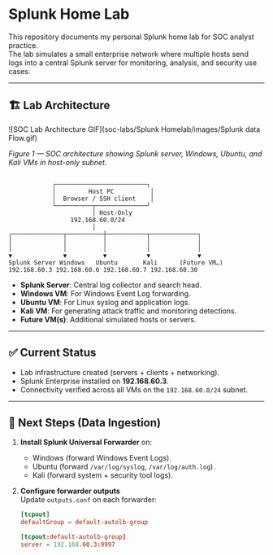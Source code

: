 # Splunk Home Lab

This repository documents my personal Splunk home lab for SOC analyst practice.  
The lab simulates a small enterprise network where multiple hosts send logs into a central Splunk server for monitoring, analysis, and security use cases.

---

## 🏗️ Lab Architecture

![SOC Lab Architecture GIF](soc-labs/Splunk Homelab/images/Splunk data Flow.gif)


*Figure 1 — SOC architecture showing Splunk server, Windows, Ubuntu, and Kali VMs in host-only subnet.*


```

            ┌─────────────────────────┐
            │         Host PC          │
            │  Browser / SSH client    │
            └──────────┬──────────────┘
                       │ Host-Only
                 192.168.60.0/24
                       │             
┌──────────────┬──────────┼───────────┬─────────────┐
│              │          │           │             │
│              │          │           │             │
▼              ▼          ▼           ▼             ▼
Splunk Server Windows   Ubuntu       Kali      (Future VM…)
192.168.60.3 192.168.60.6 192.168.60.7 192.168.60.30
```



- **Splunk Server**: Central log collector and search head.  
- **Windows VM**: For Windows Event Log forwarding.  
- **Ubuntu VM**: For Linux syslog and application logs.  
- **Kali VM**: For generating attack traffic and monitoring detections.  
- **Future VM(s)**: Additional simulated hosts or servers.

---

## ✅ Current Status

- Lab infrastructure created (servers + clients + networking).  
- Splunk Enterprise installed on **192.168.60.3**.  
- Connectivity verified across all VMs on the `192.168.60.0/24` subnet.  

---

## 🚧 Next Steps (Data Ingestion)

1. **Install Splunk Universal Forwarder** on:
   - Windows (forward Windows Event Logs).
   - Ubuntu (forward `/var/log/syslog`, `/var/log/auth.log`).
   - Kali (forward system + security tool logs).

2. **Configure forwarder outputs**  
   Update `outputs.conf` on each forwarder:
   ```conf
   [tcpout]
   defaultGroup = default-autolb-group

   [tcpout:default-autolb-group]
   server = 192.168.60.3:9997
